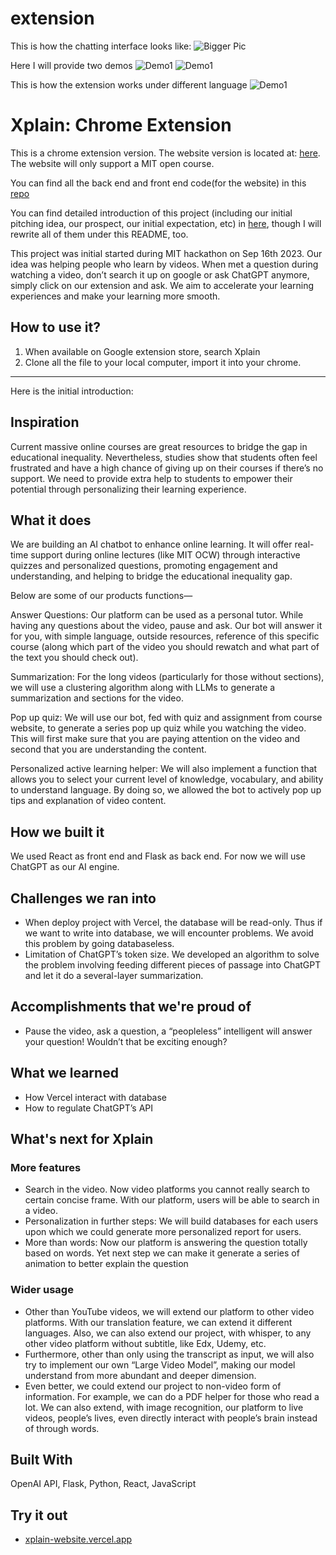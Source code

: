 # extension

This is how the chatting interface looks like:
![Bigger Pic](https://github.com/LiSiruiRay/Xplain-ChromeExtension/blob/main/README-resources/Bigger.png)

Here I will provide two demos
![Demo1](https://github.com/LiSiruiRay/Xplain-ChromeExtension/blob/main/README-resources/demo_1.png)
![Demo1](https://github.com/LiSiruiRay/Xplain-ChromeExtension/blob/main/README-resources/demo_2.png)

This is how the extension works under different language
![Demo1](https://github.com/LiSiruiRay/Xplain-ChromeExtension/blob/main/README-resources/Different_language.png)

# **Xplain: Chrome Extension**

This is a chrome extension version. The website version is located at: [here](https://xplain-website.vercel.app/). The website will only support a MIT open course.

You can find all the back end and front end code(for the website) in this [repo](https://github.com/LiSiruiRay/Xplain)

You can find detailed introduction of this project (including our initial pitching idea, our prospect, our initial expectation, etc) in [here](https://devpost.com/software/xplain?ref_content=user-portfolio&ref_feature=in_progress), though I will rewrite all of them under this README, too.

This project was initial started during MIT hackathon on Sep 16th 2023. Our idea was helping people who learn by videos. When met a question during watching a video, don’t search it up on google or ask ChatGPT anymore, simply click on our extension and ask. We aim to accelerate your learning experiences and make your learning more smooth.

## How to use it?

1. When available on Google extension store, search Xplain
2. Clone all the file to your local computer, import it into your chrome.

---

Here is the initial introduction:

## **Inspiration**

Current massive online courses are great resources to bridge the gap in educational inequality. Nevertheless, studies show that students often feel frustrated and have a high chance of giving up on their courses if there’s no support. We need to provide extra help to students to empower their potential through personalizing their learning experience.

## **What it does**

We are building an AI chatbot to enhance online learning. It will offer real-time support during online lectures (like MIT OCW) through interactive quizzes and personalized questions, promoting engagement and understanding, and helping to bridge the educational inequality gap.

Below are some of our products functions—

Answer Questions: Our platform can be used as a personal tutor. While having any questions about the video, pause and ask. Our bot will answer it for you, with simple language, outside resources, reference of this specific course (along which part of the video you should rewatch and what part of the text you should check out).

Summarization: For the long videos (particularly for those without sections), we will use a clustering algorithm along with LLMs to generate a summarization and sections for the video.

Pop up quiz: We will use our bot, fed with quiz and assignment from course website, to generate a series pop up quiz while you watching the video. This will first make sure that you are paying attention on the video and second that you are understanding the content.

Personalized active learning helper: We will also implement a function that allows you to select your current level of knowledge, vocabulary, and ability to understand language. By doing so, we allowed the bot to actively pop up tips and explanation of video content.

## **How we built it**

We used React as front end and Flask as back end. For now we will use ChatGPT as our AI engine.

## **Challenges we ran into**

- When deploy project with Vercel, the database will be read-only. Thus if we want to write into database, we will encounter problems. We avoid this problem by going databaseless.
- Limitation of ChatGPT’s token size. We developed an algorithm to solve the problem involving feeding different pieces of passage into ChatGPT and let it do a several-layer summarization.

## **Accomplishments that we're proud of**

- Pause the video, ask a question, a “peopleless” intelligent will answer your question! Wouldn’t that be exciting enough?

## **What we learned**

- How Vercel interact with database
- How to regulate ChatGPT’s API

## **What's next for Xplain**

### **More features**

- Search in the video. Now video platforms you cannot really search to certain concise frame. With our platform, users will be able to search in a video.
- Personalization in further steps: We will build databases for each users upon which we could generate more personalized report for users.
- More than words: Now our platform is answering the question totally based on words. Yet next step we can make it generate a series of animation to better explain the question

### **Wider usage**

- Other than YouTube videos, we will extend our platform to other video platforms. With our translation feature, we can extend it different languages. Also, we can also extend our project, with whisper, to any other video platform without subtitle, like Edx, Udemy, etc.
- Furthermore, other than only using the transcript as input, we will also try to implement our own “Large Video Model”, making our model understand from more abundant and deeper dimension.
- Even better, we could extend our project to non-video form of information. For example, we can do a PDF helper for those who read a lot. We can also extend, with image recognition, our platform to live videos, people’s lives, even directly interact with people’s brain instead of through words.

## **Built With**

OpenAI API, Flask, Python, React, JavaScript

## **Try it out**

- [xplain-website.vercel.app](https://xplain-website.vercel.app/)
